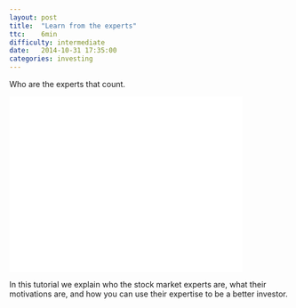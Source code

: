 ```yaml
---
layout: post
title:  "Learn from the experts"
ttc:    6min
difficulty: intermediate
date:   2014-10-31 17:35:00
categories: investing
---
```

Who are the experts that count.

<iframe width="420" height="315" src="//www.youtube.com/embed/N1KywUtYegc" frameborder="0" allowfullscreen></iframe>

In this tutorial we explain who the stock market experts are, what their motivations are, and how you can use their expertise to be a better investor.
